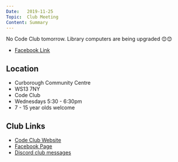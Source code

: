 ```yaml
---
Date:   2019-11-25
Topic:  Club Meeting
Content: Summary
---
```

No Code Club tomorrow. Library computers are being upgraded 😊😊



* [Facebook Link](https://www.facebook.com/1481985248595237/posts/2397357463724673/)

## Location

* Curborough Community Centre
* WS13 7NY
* Code Club
* Wednesdays 5:30 - 6:30pm
* 7 - 15 year olds welcome

## Club Links

* [Code Club Website](https://lichfield-code-club.github.io/)
* [Facebook Page](https://www.facebook.com/LichfieldCoders)
* [Discord club messages](https://discord.gg/szz6xGK)
